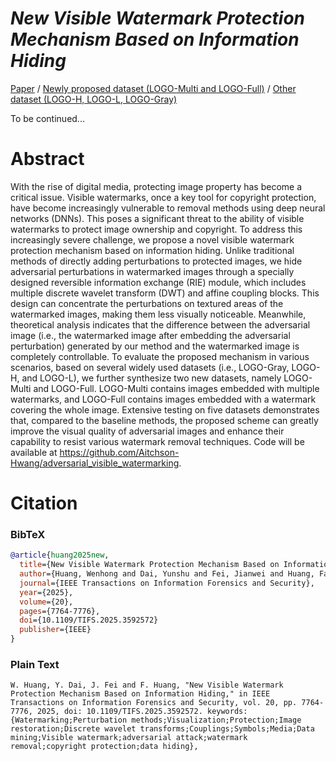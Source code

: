 # *New Visible Watermark Protection Mechanism Based on Information Hiding*

[Paper](https://ieeexplore.ieee.org/document/11095771) / [Newly proposed dataset (LOGO-Multi and LOGO-Full)](https://huggingface.co/datasets/WendellH/Watermark_dataset_LOGO-Full_Multi) / [Other dataset (LOGO-H, LOGO-L, LOGO-Gray)](https://github.com/vinthony/deep-blind-watermark-removal?tab=readme-ov-file#Resources)

To be continued...

# Abstract
With the rise of digital media, protecting image property has become a critical issue. Visible watermarks, once a key tool for copyright protection, have become increasingly vulnerable to removal methods using deep neural networks (DNNs). This poses a significant threat to the ability of visible watermarks to protect image ownership and copyright. To address this increasingly severe challenge, we propose a novel visible watermark protection mechanism based on information hiding. Unlike traditional methods of directly adding perturbations to protected images, we hide adversarial perturbations in watermarked images through a specially designed reversible information exchange (RIE) module, which includes multiple discrete wavelet transform (DWT) and affine coupling blocks. This design can concentrate the perturbations on textured areas of the watermarked images, making them less visually noticeable. Meanwhile, theoretical analysis indicates that the difference between the adversarial image (i.e., the watermarked image after embedding the adversarial perturbation) generated by our method and the watermarked image is completely controllable. To evaluate the proposed mechanism in various scenarios, based on several widely used datasets (i.e., LOGO-Gray, LOGO-H, and LOGO-L), we further synthesize two new datasets, namely LOGO-Multi and LOGO-Full. LOGO-Multi contains images embedded with multiple watermarks, and LOGO-Full contains images embedded with a watermark covering the whole image. Extensive testing on five datasets demonstrates that, compared to the baseline methods, the proposed scheme can greatly improve the visual quality of adversarial images and enhance their capability to resist various watermark removal techniques. Code will be available at https://github.com/Aitchson-Hwang/adversarial_visible_watermarking.

# Citation
### BibTeX
```bibtex
@article{huang2025new,
  title={New Visible Watermark Protection Mechanism Based on Information Hiding},
  author={Huang, Wenhong and Dai, Yunshu and Fei, Jianwei and Huang, Fangjun},
  journal={IEEE Transactions on Information Forensics and Security},
  year={2025},
  volume={20},
  pages={7764-7776},
  doi={10.1109/TIFS.2025.3592572}
  publisher={IEEE}
}
```

### Plain Text
```
W. Huang, Y. Dai, J. Fei and F. Huang, "New Visible Watermark Protection Mechanism Based on Information Hiding," in IEEE Transactions on Information Forensics and Security, vol. 20, pp. 7764-7776, 2025, doi: 10.1109/TIFS.2025.3592572. keywords: {Watermarking;Perturbation methods;Visualization;Protection;Image restoration;Discrete wavelet transforms;Couplings;Symbols;Media;Data mining;Visible watermark;adversarial attack;watermark removal;copyright protection;data hiding},
```
